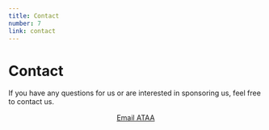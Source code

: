 ```yaml
---
title: Contact
number: 7
link: contact
---
```

<div class="col-12">
    <h1>Contact</h1>
	<p>If you have any questions for us or are interested in sponsoring us, feel free to contact us.</p>
</div>
<div style="text-align: center; margin-top: 15px" class="col-12">
	<a class="emailButton" href="mailto: info@ataarobotics.ca">Email ATAA</a>
</div>